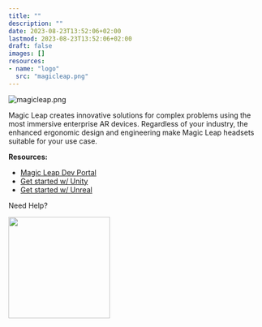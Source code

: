 ```yaml
---
title: ""
description: ""
date: 2023-08-23T13:52:06+02:00
lastmod: 2023-08-23T13:52:06+02:00
draft: false
images: []
resources:
- name: "logo"
  src: "magicleap.png"
---
```


![magicleap.png](logo)

Magic Leap creates innovative solutions for complex problems using the most immersive enterprise AR devices. Regardless of your industry, the enhanced ergonomic design and engineering make Magic Leap headsets suitable for your use case.

**Resources:**

- [Magic Leap Dev Portal](https://ml2-developer.magicleap.com/)
- [Get started w/ Unity](https://developer-docs.magicleap.cloud/docs/guides/unity/getting-started/unity-getting-started)
- [Get started w/ Unreal](https://developer-docs.magicleap.cloud/docs/guides/unreal/unreal-getting-started)

Need Help?

<img src="https://assets-global.website-files.com/6257adef93867e50d84d30e2/636e0b5061df290f5892d944_full_logo_black_RGB.svg" width="200">
